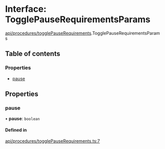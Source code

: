 # Interface: TogglePauseRequirementsParams

[api/procedures/togglePauseRequirements](../wiki/api.procedures.togglePauseRequirements).TogglePauseRequirementsParams

## Table of contents

### Properties

- [pause](../wiki/api.procedures.togglePauseRequirements.TogglePauseRequirementsParams#pause)

## Properties

### pause

• **pause**: `boolean`

#### Defined in

[api/procedures/togglePauseRequirements.ts:7](https://github.com/PolymathNetwork/polymesh-sdk/blob/31dfa0dc/src/api/procedures/togglePauseRequirements.ts#L7)
